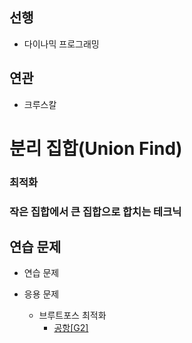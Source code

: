 ## 선행

- 다이나믹 프로그래밍

## 연관

- 크루스칼

# 분리 집합(Union Find)


### 최적화

### 작은 집합에서 큰 집합으로 합치는 테크닉

## 연습 문제

- 연습 문제


- 응용 문제
    - 브루트포스 최적화
        - [공항[G2]](https://www.acmicpc.net/problem/10775)